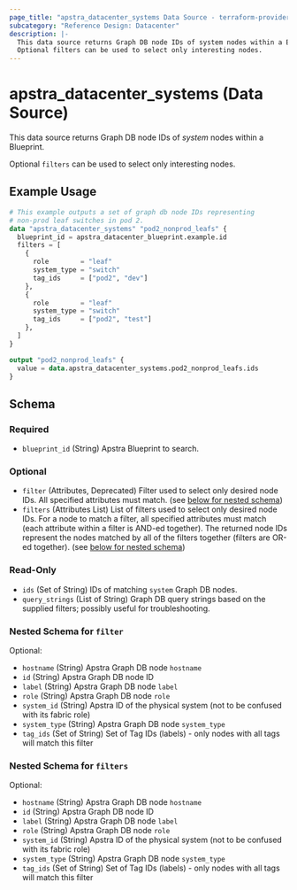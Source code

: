 ```yaml
---
page_title: "apstra_datacenter_systems Data Source - terraform-provider-apstra"
subcategory: "Reference Design: Datacenter"
description: |-
  This data source returns Graph DB node IDs of system nodes within a Blueprint.
  Optional filters can be used to select only interesting nodes.
---
```


# apstra_datacenter_systems (Data Source)

This data source returns Graph DB node IDs of *system* nodes within a Blueprint.

Optional `filters` can be used to select only interesting nodes.


## Example Usage

```terraform
# This example outputs a set of graph db node IDs representing
# non-prod leaf switches in pod 2.
data "apstra_datacenter_systems" "pod2_nonprod_leafs" {
  blueprint_id = apstra_datacenter_blueprint.example.id
  filters = [
    {
      role        = "leaf"
      system_type = "switch"
      tag_ids     = ["pod2", "dev"]
    },
    {
      role        = "leaf"
      system_type = "switch"
      tag_ids     = ["pod2", "test"]
    },
  ]
}

output "pod2_nonprod_leafs" {
  value = data.apstra_datacenter_systems.pod2_nonprod_leafs.ids
}
```

<!-- schema generated by tfplugindocs -->
## Schema

### Required

- `blueprint_id` (String) Apstra Blueprint to search.

### Optional

- `filter` (Attributes, Deprecated) Filter used to select only desired node IDs. All specified attributes must match. (see [below for nested schema](#nestedatt--filter))
- `filters` (Attributes List) List of filters used to select only desired node IDs. For a node to match a filter, all specified attributes must match (each attribute within a filter is AND-ed together). The returned node IDs represent the nodes matched by all of the filters together (filters are OR-ed together). (see [below for nested schema](#nestedatt--filters))

### Read-Only

- `ids` (Set of String) IDs of matching `system` Graph DB nodes.
- `query_strings` (List of String) Graph DB query strings based on the supplied filters; possibly useful for troubleshooting.

<a id="nestedatt--filter"></a>
### Nested Schema for `filter`

Optional:

- `hostname` (String) Apstra Graph DB node `hostname`
- `id` (String) Apstra Graph DB node ID
- `label` (String) Apstra Graph DB node `label`
- `role` (String) Apstra Graph DB node `role`
- `system_id` (String) Apstra ID of the physical system (not to be confused with its fabric role)
- `system_type` (String) Apstra Graph DB node `system_type`
- `tag_ids` (Set of String) Set of Tag IDs (labels) - only nodes with all tags will match this filter


<a id="nestedatt--filters"></a>
### Nested Schema for `filters`

Optional:

- `hostname` (String) Apstra Graph DB node `hostname`
- `id` (String) Apstra Graph DB node ID
- `label` (String) Apstra Graph DB node `label`
- `role` (String) Apstra Graph DB node `role`
- `system_id` (String) Apstra ID of the physical system (not to be confused with its fabric role)
- `system_type` (String) Apstra Graph DB node `system_type`
- `tag_ids` (Set of String) Set of Tag IDs (labels) - only nodes with all tags will match this filter

